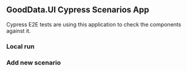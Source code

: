## GoodData.UI Cypress Scenarios App

Cypress E2E tests are using this application to check the components against it.

### Local run

### Add new scenario
